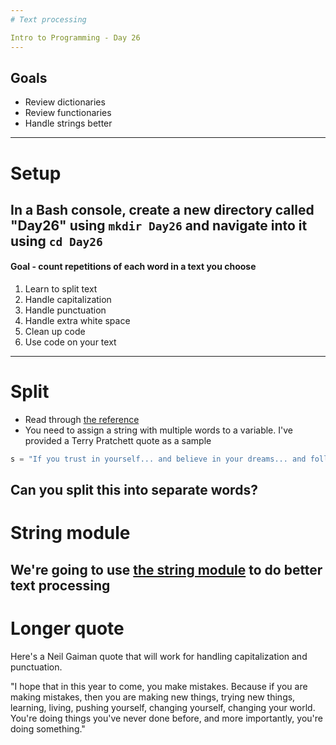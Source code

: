 ```yaml
---
# Text processing

Intro to Programming - Day 26
---
```

## Goals

* Review dictionaries
* Review functionaries
* Handle strings better
---
# Setup

In a Bash console, create a new directory called "Day26" using `mkdir Day26` and navigate into it using `cd Day26`
---
#### Goal - count repetitions of each word in a text you choose

1. Learn to split text
2. Handle capitalization
3. Handle punctuation
4. Handle extra white space
5. Clean up code
6. Use code on your text
---
# Split

* Read through [the reference](https://docs.python.org/3/library/stdtypes.html?#str.split)
* You need to assign a string with multiple words to a variable. I've provided a Terry Pratchett quote as a sample

```python
s = "If you trust in yourself... and believe in your dreams... and follow your star... you'll still get beaten by people who spent their time working hard and learning things and weren't so lazy."
```

Can you split this into separate words?
---
# String module

We're going to use [the string module](https://docs.python.org/3/library/string.html) to do better text processing
---
# Longer quote

Here's a Neil Gaiman quote that will work for handling capitalization and punctuation.

"I hope that in this year to come, you make mistakes. Because if you are making mistakes, then you are making new things, trying new things, learning, living, pushing yourself, changing yourself, changing your world. You're doing things you've never done before, and more importantly, you're doing something." 

